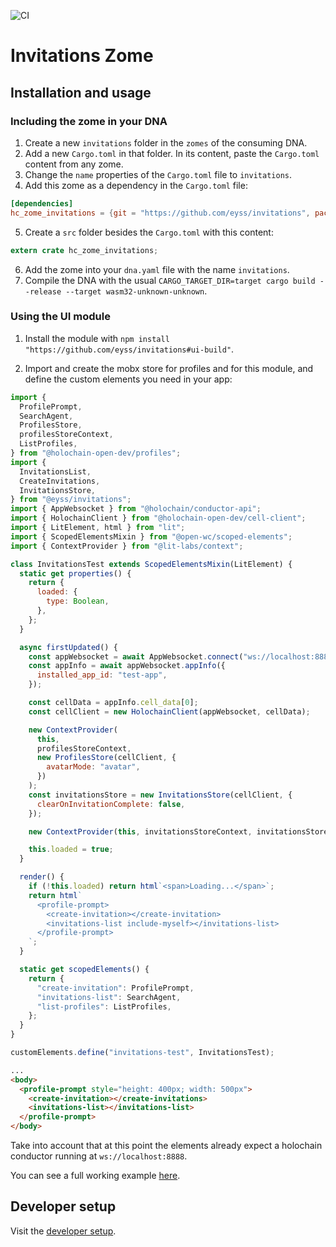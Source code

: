 ![CI](https://github.com/github/docs/actions/workflows/main.yml/badge.svg)


# Invitations Zome

## Installation and usage

### Including the zome in your DNA

1. Create a new `invitations` folder in the `zomes` of the consuming DNA.
2. Add a new `Cargo.toml` in that folder. In its content, paste the `Cargo.toml` content from any zome.
3. Change the `name` properties of the `Cargo.toml` file to `invitations`.
4. Add this zome as a dependency in the `Cargo.toml` file:

```toml
[dependencies]
hc_zome_invitations = {git = "https://github.com/eyss/invitations", package = "hc_zome_invitations"}
```

5. Create a `src` folder besides the `Cargo.toml` with this content:

```rust
extern crate hc_zome_invitations;
```

6. Add the zome into your `dna.yaml` file with the name `invitations`.
7. Compile the DNA with the usual `CARGO_TARGET_DIR=target cargo build --release --target wasm32-unknown-unknown`.

### Using the UI module

1. Install the module with `npm install "https://github.com/eyss/invitations#ui-build"`.

2. Import and create the mobx store for profiles and for this module, and define the custom elements you need in your app:

```js
import {
  ProfilePrompt,
  SearchAgent,
  ProfilesStore,
  profilesStoreContext,
  ListProfiles,
} from "@holochain-open-dev/profiles";
import {
  InvitationsList,
  CreateInvitations,
  InvitationsStore,
} from "@eyss/invitations";
import { AppWebsocket } from "@holochain/conductor-api";
import { HolochainClient } from "@holochain-open-dev/cell-client";
import { LitElement, html } from "lit";
import { ScopedElementsMixin } from "@open-wc/scoped-elements";
import { ContextProvider } from "@lit-labs/context";

class InvitationsTest extends ScopedElementsMixin(LitElement) {
  static get properties() {
    return {
      loaded: {
        type: Boolean,
      },
    };
  }

  async firstUpdated() {
    const appWebsocket = await AppWebsocket.connect("ws://localhost:8888");
    const appInfo = await appWebsocket.appInfo({
      installed_app_id: "test-app",
    });

    const cellData = appInfo.cell_data[0];
    const cellClient = new HolochainClient(appWebsocket, cellData);

    new ContextProvider(
      this,
      profilesStoreContext,
      new ProfilesStore(cellClient, {
        avatarMode: "avatar",
      })
    );
    const invitationsStore = new InvitationsStore(cellClient, {
      clearOnInvitationComplete: false,
    });

    new ContextProvider(this, invitationsStoreContext, invitationsStore);

    this.loaded = true;
  }

  render() {
    if (!this.loaded) return html`<span>Loading...</span>`;
    return html`
      <profile-prompt>
        <create-invitation></create-invitation>
        <invitations-list include-myself></invitations-list>
      </profile-prompt>
    `;
  }

  static get scopedElements() {
    return {
      "create-invitation": ProfilePrompt,
      "invitations-list": SearchAgent,
      "list-profiles": ListProfiles,
    };
  }
}

customElements.define("invitations-test", InvitationsTest);
```

```html
...
<body>
  <profile-prompt style="height: 400px; width: 500px">
    <create-invitation></create-invitations>
    <invitations-list></invitations-list>
  </profile-prompt>
</body>
```

Take into account that at this point the elements already expect a holochain conductor running at `ws://localhost:8888`.

You can see a full working example [here](/ui/demo/index.html).

## Developer setup

Visit the [developer setup](/dev-setup.md).
